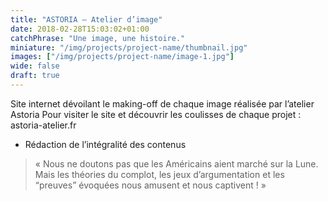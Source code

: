 ```yaml
---
title: "ASTORIA – Atelier d’image"
date: 2018-02-28T15:03:02+01:00
catchPhrase: "Une image, une histoire."
miniature: "/img/projects/project-name/thumbnail.jpg"
images: ["/img/projects/project-name/image-1.jpg"]
wide: false
draft: true
---
```


Site internet dévoilant le making-off de chaque image réalisée par l’atelier Astoria
Pour visiter le site et découvrir les coulisses de chaque projet :
astoria-atelier.fr

- Rédaction de l’intégralité des contenus

> « Nous ne doutons pas que les Américains aient marché sur la Lune. Mais les
théories du complot, les jeux d’argumentation et les “preuves” évoquées nous
amusent et nous captivent ! »
